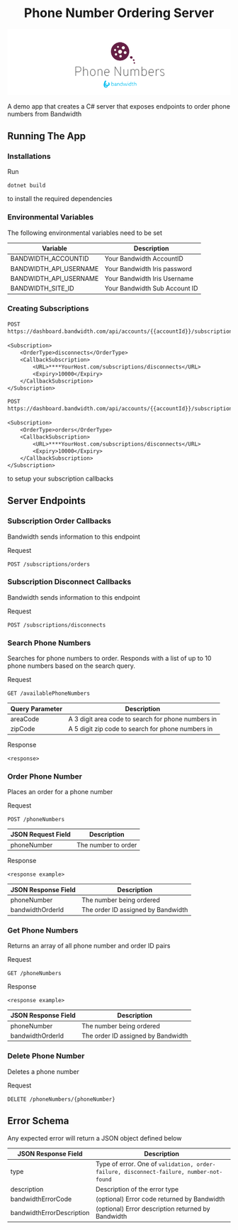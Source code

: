 <div align="center">

# Phone Number Ordering Server

![BW_all](../../.readme_images/BW_PhoneNumbers.png)

</div>
A demo app that creates a C# server that exposes endpoints to order phone numbers from Bandwidth

## Running The App

### Installations

Run

```
dotnet build
```

to install the required dependencies

### Environmental Variables
The following environmental variables need to be set

| Variable               | Description                   |
|------------------------|-------------------------------|
| BANDWIDTH_ACCOUNTID    | Your Bandwidth AccountID      |
| BANDWIDTH_API_USERNAME | Your Bandwidth Iris password  |
| BANDWIDTH_API_USERNAME | Your Bandwidth Iris Username  |
| BANDWIDTH_SITE_ID      | Your Bandwidth Sub Account ID |

### Creating Subscriptions

```http
POST https://dashboard.bandwidth.com/api/accounts/{{accountId}}/subscriptions

<Subscription>
    <OrderType>disconnects</OrderType>
    <CallbackSubscription>
        <URL>****YourHost.com/subscriptions/disconnects</URL>
        <Expiry>10000</Expiry>
    </CallbackSubscription>
</Subscription>
```

```http
POST https://dashboard.bandwidth.com/api/accounts/{{accountId}}/subscriptions

<Subscription>
    <OrderType>orders</OrderType>
    <CallbackSubscription>
        <URL>****YourHost.com/subscriptions/disconnects</URL>
        <Expiry>10000</Expiry>
    </CallbackSubscription>
</Subscription>
```

to setup your subscription callbacks


## Server Endpoints

### Subscription Order Callbacks

Bandwidth sends information to this endpoint

Request
```
POST /subscriptions/orders
```

### Subscription Disconnect Callbacks

Bandwidth sends information to this endpoint

Request
```
POST /subscriptions/disconnects
```

### Search Phone Numbers

Searches for phone numbers to order. Responds with a list of up to 10 phone numbers based on the search query.

Request
```
GET /availablePhoneNumbers
```

| Query Parameter | Description                                        |
|-----------------|----------------------------------------------------|
| areaCode        | A 3 digit area code to search for phone numbers in |
| zipCode         | A 5 digit zip code to search for phone numbers in  |

Response
```
<response>
```

### Order Phone Number

Places an order for a phone number

Request
```
POST /phoneNumbers
```

| JSON Request Field | Description         |
|--------------------|---------------------|
| phoneNumber        | The number to order |

Response
```
<response example>
```

| JSON Response Field | Description                        |
|---------------------|------------------------------------|
| phoneNumber         | The number being ordered           |
| bandwidthOrderId    | The order ID assigned by Bandwidth |

### Get Phone Numbers

Returns an array of all phone number and order ID pairs

Request
```
GET /phoneNumbers
```

Response
```
<response example>
```

| JSON Response Field | Description                        |
|---------------------|------------------------------------|
| phoneNumber         | The number being ordered           |
| bandwidthOrderId    | The order ID assigned by Bandwidth |

### Delete Phone Number

Deletes a phone number

Request
```
DELETE /phoneNumbers/{phoneNumber}
```

## Error Schema

Any expected error will return a JSON object defined below

| JSON Response Field       | Description                                                                             |
|---------------------------|-----------------------------------------------------------------------------------------|
| type                      | Type of error. One of `validation, order-failure, disconnect-failure, number-not-found` |
| description               | Description of the error type                                                           |
| bandwidthErrorCode        | (optional) Error code returned by Bandwidth                                             |
| bandwidthErrorDescription | (optional) Error description returned by Bandwidth                                      |

